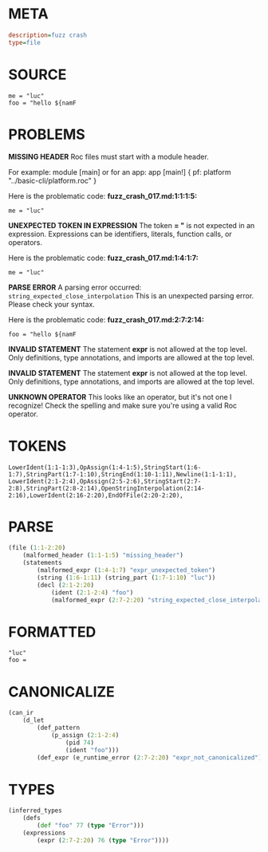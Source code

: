 # META
~~~ini
description=fuzz crash
type=file
~~~
# SOURCE
~~~roc
me = "luc"
foo = "hello ${namF
~~~
# PROBLEMS
**MISSING HEADER**
Roc files must start with a module header.

For example:
        module [main]
or for an app:
        app [main!] { pf: platform "../basic-cli/platform.roc" }

Here is the problematic code:
**fuzz_crash_017.md:1:1:1:5:**
```roc
me = "luc"
```


**UNEXPECTED TOKEN IN EXPRESSION**
The token **= "** is not expected in an expression.
Expressions can be identifiers, literals, function calls, or operators.

Here is the problematic code:
**fuzz_crash_017.md:1:4:1:7:**
```roc
me = "luc"
```


**PARSE ERROR**
A parsing error occurred: `string_expected_close_interpolation`
This is an unexpected parsing error. Please check your syntax.

Here is the problematic code:
**fuzz_crash_017.md:2:7:2:14:**
```roc
foo = "hello ${namF
```


**INVALID STATEMENT**
The statement **expr** is not allowed at the top level.
Only definitions, type annotations, and imports are allowed at the top level.

**INVALID STATEMENT**
The statement **expr** is not allowed at the top level.
Only definitions, type annotations, and imports are allowed at the top level.

**UNKNOWN OPERATOR**
This looks like an operator, but it's not one I recognize!
Check the spelling and make sure you're using a valid Roc operator.

# TOKENS
~~~zig
LowerIdent(1:1-1:3),OpAssign(1:4-1:5),StringStart(1:6-1:7),StringPart(1:7-1:10),StringEnd(1:10-1:11),Newline(1:1-1:1),
LowerIdent(2:1-2:4),OpAssign(2:5-2:6),StringStart(2:7-2:8),StringPart(2:8-2:14),OpenStringInterpolation(2:14-2:16),LowerIdent(2:16-2:20),EndOfFile(2:20-2:20),
~~~
# PARSE
~~~clojure
(file (1:1-2:20)
	(malformed_header (1:1-1:5) "missing_header")
	(statements
		(malformed_expr (1:4-1:7) "expr_unexpected_token")
		(string (1:6-1:11) (string_part (1:7-1:10) "luc"))
		(decl (2:1-2:20)
			(ident (2:1-2:4) "foo")
			(malformed_expr (2:7-2:20) "string_expected_close_interpolation"))))
~~~
# FORMATTED
~~~roc
"luc"
foo = 
~~~
# CANONICALIZE
~~~clojure
(can_ir
	(d_let
		(def_pattern
			(p_assign (2:1-2:4)
				(pid 74)
				(ident "foo")))
		(def_expr (e_runtime_error (2:7-2:20) "expr_not_canonicalized"))))
~~~
# TYPES
~~~clojure
(inferred_types
	(defs
		(def "foo" 77 (type "Error")))
	(expressions
		(expr (2:7-2:20) 76 (type "Error"))))
~~~